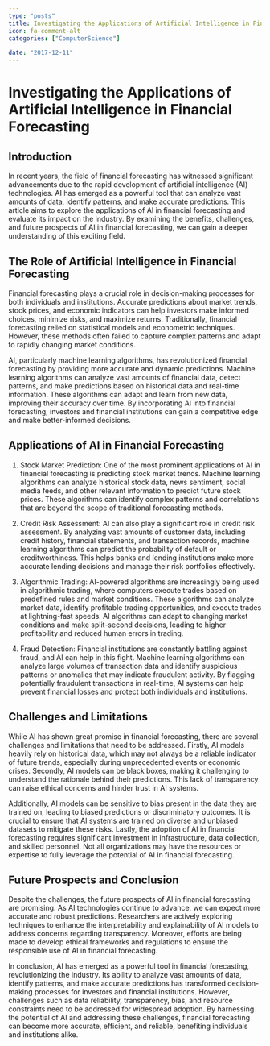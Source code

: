 ```yaml
---
type: "posts"
title: Investigating the Applications of Artificial Intelligence in Financial Forecasting
icon: fa-comment-alt
categories: ["ComputerScience"]

date: "2017-12-11"
---
```




# Investigating the Applications of Artificial Intelligence in Financial Forecasting

## Introduction

In recent years, the field of financial forecasting has witnessed significant advancements due to the rapid development of artificial intelligence (AI) technologies. AI has emerged as a powerful tool that can analyze vast amounts of data, identify patterns, and make accurate predictions. This article aims to explore the applications of AI in financial forecasting and evaluate its impact on the industry. By examining the benefits, challenges, and future prospects of AI in financial forecasting, we can gain a deeper understanding of this exciting field.

## The Role of Artificial Intelligence in Financial Forecasting

Financial forecasting plays a crucial role in decision-making processes for both individuals and institutions. Accurate predictions about market trends, stock prices, and economic indicators can help investors make informed choices, minimize risks, and maximize returns. Traditionally, financial forecasting relied on statistical models and econometric techniques. However, these methods often failed to capture complex patterns and adapt to rapidly changing market conditions.

AI, particularly machine learning algorithms, has revolutionized financial forecasting by providing more accurate and dynamic predictions. Machine learning algorithms can analyze vast amounts of financial data, detect patterns, and make predictions based on historical data and real-time information. These algorithms can adapt and learn from new data, improving their accuracy over time. By incorporating AI into financial forecasting, investors and financial institutions can gain a competitive edge and make better-informed decisions.

## Applications of AI in Financial Forecasting

1. Stock Market Prediction: One of the most prominent applications of AI in financial forecasting is predicting stock market trends. Machine learning algorithms can analyze historical stock data, news sentiment, social media feeds, and other relevant information to predict future stock prices. These algorithms can identify complex patterns and correlations that are beyond the scope of traditional forecasting methods.

2. Credit Risk Assessment: AI can also play a significant role in credit risk assessment. By analyzing vast amounts of customer data, including credit history, financial statements, and transaction records, machine learning algorithms can predict the probability of default or creditworthiness. This helps banks and lending institutions make more accurate lending decisions and manage their risk portfolios effectively.

3. Algorithmic Trading: AI-powered algorithms are increasingly being used in algorithmic trading, where computers execute trades based on predefined rules and market conditions. These algorithms can analyze market data, identify profitable trading opportunities, and execute trades at lightning-fast speeds. AI algorithms can adapt to changing market conditions and make split-second decisions, leading to higher profitability and reduced human errors in trading.

4. Fraud Detection: Financial institutions are constantly battling against fraud, and AI can help in this fight. Machine learning algorithms can analyze large volumes of transaction data and identify suspicious patterns or anomalies that may indicate fraudulent activity. By flagging potentially fraudulent transactions in real-time, AI systems can help prevent financial losses and protect both individuals and institutions.

## Challenges and Limitations

While AI has shown great promise in financial forecasting, there are several challenges and limitations that need to be addressed. Firstly, AI models heavily rely on historical data, which may not always be a reliable indicator of future trends, especially during unprecedented events or economic crises. Secondly, AI models can be black boxes, making it challenging to understand the rationale behind their predictions. This lack of transparency can raise ethical concerns and hinder trust in AI systems.

Additionally, AI models can be sensitive to bias present in the data they are trained on, leading to biased predictions or discriminatory outcomes. It is crucial to ensure that AI systems are trained on diverse and unbiased datasets to mitigate these risks. Lastly, the adoption of AI in financial forecasting requires significant investment in infrastructure, data collection, and skilled personnel. Not all organizations may have the resources or expertise to fully leverage the potential of AI in financial forecasting.

## Future Prospects and Conclusion

Despite the challenges, the future prospects of AI in financial forecasting are promising. As AI technologies continue to advance, we can expect more accurate and robust predictions. Researchers are actively exploring techniques to enhance the interpretability and explainability of AI models to address concerns regarding transparency. Moreover, efforts are being made to develop ethical frameworks and regulations to ensure the responsible use of AI in financial forecasting.

In conclusion, AI has emerged as a powerful tool in financial forecasting, revolutionizing the industry. Its ability to analyze vast amounts of data, identify patterns, and make accurate predictions has transformed decision-making processes for investors and financial institutions. However, challenges such as data reliability, transparency, bias, and resource constraints need to be addressed for widespread adoption. By harnessing the potential of AI and addressing these challenges, financial forecasting can become more accurate, efficient, and reliable, benefiting individuals and institutions alike.